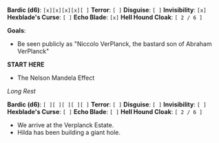 **Bardic (d6)**: `[x][x][x][x][ ]`
**Terror**: `[ ]`
**Disguise**: `[ ]`
**Invisibility**: `[x]`
**Hexblade's Curse**: `[ ]`
**Echo Blade**: `[x]`
**Hell Hound Cloak**: `[ 2 / 6 ]`

**Goals**:
- Be seen publicly as "Niccolo VerPlanck, the bastard son of Abraham VerPlanck"

**START HERE**
- The Nelson Mandela Effect

*Long Rest*

**Bardic (d6)**: `[ ][ ][ ][ ][ ]`
**Terror**: `[ ]`
**Disguise**: `[ ]`
**Invisibility**: `[ ]`
**Hexblade's Curse**: `[ ]`
**Echo Blade**: `[ ]`
**Hell Hound Cloak**: `[ 2 / 6 ]`

- We arrive at the Verplanck Estate.
- Hilda has been building a giant hole.